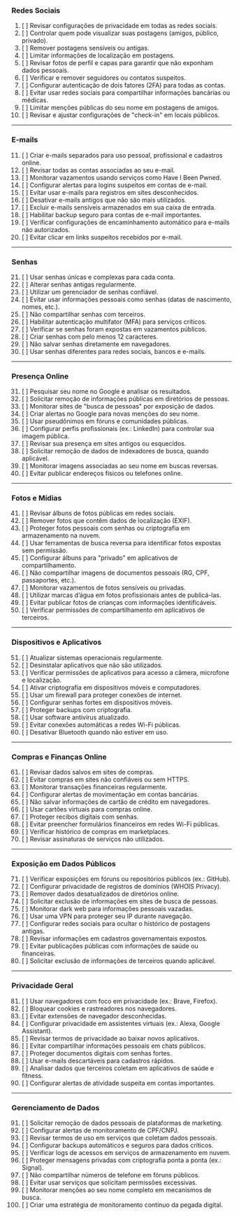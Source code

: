 ### **Redes Sociais**
1. [ ] Revisar configurações de privacidade em todas as redes sociais.
2. [ ] Controlar quem pode visualizar suas postagens (amigos, público, privado).
3. [ ] Remover postagens sensíveis ou antigas.
4. [ ] Limitar informações de localização em postagens.
5. [ ] Revisar fotos de perfil e capas para garantir que não exponham dados pessoais.
6. [ ] Verificar e remover seguidores ou contatos suspeitos.
7. [ ] Configurar autenticação de dois fatores (2FA) para todas as contas.
8. [ ] Evitar usar redes sociais para compartilhar informações bancárias ou médicas.
9. [ ] Limitar menções públicas do seu nome em postagens de amigos.
10. [ ] Revisar e ajustar configurações de "check-in" em locais públicos.

---

### **E-mails**
11. [ ] Criar e-mails separados para uso pessoal, profissional e cadastros online.
12. [ ] Revisar todas as contas associadas ao seu e-mail.
13. [ ] Monitorar vazamentos usando serviços como Have I Been Pwned.
14. [ ] Configurar alertas para logins suspeitos em contas de e-mail.
15. [ ] Evitar usar e-mails para registros em sites desconhecidos.
16. [ ] Desativar e-mails antigos que não são mais utilizados.
17. [ ] Excluir e-mails sensíveis armazenados em sua caixa de entrada.
18. [ ] Habilitar backup seguro para contas de e-mail importantes.
19. [ ] Verificar configurações de encaminhamento automático para e-mails não autorizados.
20. [ ] Evitar clicar em links suspeitos recebidos por e-mail.

---

### **Senhas**
21. [ ] Usar senhas únicas e complexas para cada conta.
22. [ ] Alterar senhas antigas regularmente.
23. [ ] Utilizar um gerenciador de senhas confiável.
24. [ ] Evitar usar informações pessoais como senhas (datas de nascimento, nomes, etc.).
25. [ ] Não compartilhar senhas com terceiros.
26. [ ] Habilitar autenticação multifator (MFA) para serviços críticos.
27. [ ] Verificar se senhas foram expostas em vazamentos públicos.
28. [ ] Criar senhas com pelo menos 12 caracteres.
29. [ ] Não salvar senhas diretamente em navegadores.
30. [ ] Usar senhas diferentes para redes sociais, bancos e e-mails.

---

### **Presença Online**
31. [ ] Pesquisar seu nome no Google e analisar os resultados.
32. [ ] Solicitar remoção de informações públicas em diretórios de pessoas.
33. [ ] Monitorar sites de "busca de pessoas" por exposição de dados.
34. [ ] Criar alertas no Google para novas menções do seu nome.
35. [ ] Usar pseudônimos em fóruns e comunidades públicas.
36. [ ] Configurar perfis profissionais (ex.: LinkedIn) para controlar sua imagem pública.
37. [ ] Revisar sua presença em sites antigos ou esquecidos.
38. [ ] Solicitar remoção de dados de indexadores de busca, quando aplicável.
39. [ ] Monitorar imagens associadas ao seu nome em buscas reversas.
40. [ ] Evitar publicar endereços físicos ou telefones online.

---

### **Fotos e Mídias**
41. [ ] Revisar álbuns de fotos públicas em redes sociais.
42. [ ] Remover fotos que contêm dados de localização (EXIF).
43. [ ] Proteger fotos pessoais com senhas ou criptografia em armazenamento na nuvem.
44. [ ] Usar ferramentas de busca reversa para identificar fotos expostas sem permissão.
45. [ ] Configurar álbuns para "privado" em aplicativos de compartilhamento.
46. [ ] Não compartilhar imagens de documentos pessoais (RG, CPF, passaportes, etc.).
47. [ ] Monitorar vazamentos de fotos sensíveis ou privadas.
48. [ ] Utilizar marcas d’água em fotos profissionais antes de publicá-las.
49. [ ] Evitar publicar fotos de crianças com informações identificáveis.
50. [ ] Verificar permissões de compartilhamento em aplicativos de terceiros.

---

### **Dispositivos e Aplicativos**
51. [ ] Atualizar sistemas operacionais regularmente.
52. [ ] Desinstalar aplicativos que não são utilizados.
53. [ ] Verificar permissões de aplicativos para acesso a câmera, microfone e localização.
54. [ ] Ativar criptografia em dispositivos móveis e computadores.
55. [ ] Usar um firewall para proteger conexões de internet.
56. [ ] Configurar senhas fortes em dispositivos móveis.
57. [ ] Proteger backups com criptografia.
58. [ ] Usar software antivírus atualizado.
59. [ ] Evitar conexões automáticas a redes Wi-Fi públicas.
60. [ ] Desativar Bluetooth quando não estiver em uso.

---

### **Compras e Finanças Online**
61. [ ] Revisar dados salvos em sites de compras.
62. [ ] Evitar compras em sites não confiáveis ou sem HTTPS.
63. [ ] Monitorar transações financeiras regularmente.
64. [ ] Configurar alertas de movimentação em contas bancárias.
65. [ ] Não salvar informações de cartão de crédito em navegadores.
66. [ ] Usar cartões virtuais para compras online.
67. [ ] Proteger recibos digitais com senhas.
68. [ ] Evitar preencher formulários financeiros em redes Wi-Fi públicas.
69. [ ] Verificar histórico de compras em marketplaces.
70. [ ] Revisar assinaturas de serviços não utilizados.

---

### **Exposição em Dados Públicos**
71. [ ] Verificar exposições em fóruns ou repositórios públicos (ex.: GitHub).
72. [ ] Configurar privacidade de registros de domínios (WHOIS Privacy).
73. [ ] Remover dados desatualizados de diretórios online.
74. [ ] Solicitar exclusão de informações em sites de busca de pessoas.
75. [ ] Monitorar dark web para informações pessoais vazadas.
76. [ ] Usar uma VPN para proteger seu IP durante navegação.
77. [ ] Configurar redes sociais para ocultar o histórico de postagens antigas.
78. [ ] Revisar informações em cadastros governamentais expostos.
79. [ ] Evitar publicações públicas com informações de saúde ou financeiras.
80. [ ] Solicitar exclusão de informações de terceiros quando aplicável.

---

### **Privacidade Geral**
81. [ ] Usar navegadores com foco em privacidade (ex.: Brave, Firefox).
82. [ ] Bloquear cookies e rastreadores nos navegadores.
83. [ ] Evitar extensões de navegador desconhecidas.
84. [ ] Configurar privacidade em assistentes virtuais (ex.: Alexa, Google Assistant).
85. [ ] Revisar termos de privacidade ao baixar novos aplicativos.
86. [ ] Evitar compartilhar informações pessoais em chats públicos.
87. [ ] Proteger documentos digitais com senhas fortes.
88. [ ] Usar e-mails descartáveis para cadastros rápidos.
89. [ ] Analisar dados que terceiros coletam em aplicativos de saúde e fitness.
90. [ ] Configurar alertas de atividade suspeita em contas importantes.

---

### **Gerenciamento de Dados**
91. [ ] Solicitar remoção de dados pessoais de plataformas de marketing.
92. [ ] Configurar alertas de monitoramento de CPF/CNPJ.
93. [ ] Revisar termos de uso em serviços que coletam dados pessoais.
94. [ ] Configurar backups automáticos e seguros para dados críticos.
95. [ ] Verificar logs de acessos em serviços de armazenamento em nuvem.
96. [ ] Proteger mensagens privadas com criptografia ponta a ponta (ex.: Signal).
97. [ ] Não compartilhar números de telefone em fóruns públicos.
98. [ ] Evitar usar serviços que solicitam permissões excessivas.
99. [ ] Monitorar menções ao seu nome completo em mecanismos de busca.
100. [ ] Criar uma estratégia de monitoramento contínuo da pegada digital.
